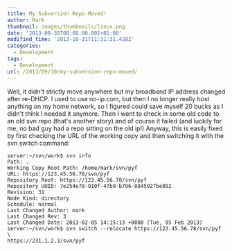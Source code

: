 ```yaml
---
title: My Subversion Repo Moved!
author: Mark
thumbnail: images/thumbnails/linux.png
date: '2013-09-30T08:08:00.001+01:00'
modified_time: '2013-10-31T11:31:31.428Z'
categories:
  - Development
tags:
  - Development
url: /2013/09/30/my-subversion-repo-moved/
---
```



Well, it didn't strictly move anywhere but my broadband IP address changed after re-DHCP. I used to use no-ip.com, but then I no longer really host anything on my home network, so I figured could save myself 20 bucks as I didn't think I needed it anymore. Then I went to check in some old code to an old svn repo (that's another story) and of course it failed (and luckily for me, no bad guy had a repo sitting on the old ip!)  Anyway, this is easily fixed by first checking the URL of the working copy and then switching it with the svn switch command:

``` shell 
server:~/svn/work$ svn info
Path: .
Working Copy Root Path: /home/mark/svn/pyf
URL: https://123.45.56.78/svn/pyf
Repository Root: https://123.45.56.78/svn/pyf
Repository UUID: 7e254e78-910f-47b9-b796-8845927be892
Revision: 31
Node Kind: directory
Schedule: normal
Last Changed Author: mark
Last Changed Rev: 3
Last Changed Date: 2013-02-05 14:15:13 +0000 (Tue, 05 Feb 2013)
server:~/svn/work$ svn switch --relocate https://123.45.56.78/svn/pyf \
https://231.1.2.3/svn/pyf

```

